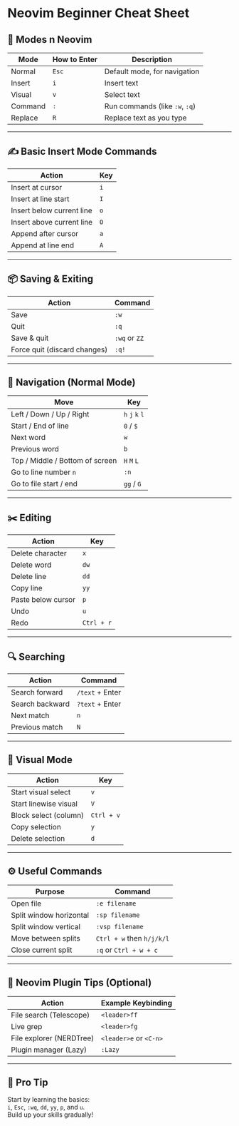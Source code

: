 # Neovim Beginner Cheat Sheet

## 🚀 Modes n Neovim

| Mode        | How to Enter  | Description                      |
|-------------|---------------|---------------------------------|
| Normal      | `Esc`         | Default mode, for navigation     |
| Insert      | `i`           | Insert text                     |
| Visual      | `v`           | Select text                    |
| Command     | `:`           | Run commands (like `:w`, `:q`) |
| Replace     | `R`           | Replace text as you type       |

---

## ✍️ Basic Insert Mode Commands

| Action                 | Key           |
|------------------------|---------------|
| Insert at cursor       | `i`           |
| Insert at line start   | `I`           |
| Insert below current line | `o`         |
| Insert above current line | `O`         |
| Append after cursor    | `a`           |
| Append at line end     | `A`           |

---

## 📦 Saving & Exiting

| Action                  | Command         |
|-------------------------|-----------------|
| Save                    | `:w`            |
| Quit                    | `:q`            |
| Save & quit             | `:wq` or `ZZ`   |
| Force quit (discard changes) | `:q!`        |

---

## 🧭 Navigation (Normal Mode)

| Move                      | Key               |
|---------------------------|-------------------|
| Left / Down / Up / Right  | `h` `j` `k` `l`   |
| Start / End of line       | `0` / `$`         |
| Next word                 | `w`               |
| Previous word             | `b`               |
| Top / Middle / Bottom of screen | `H` `M` `L`   |
| Go to line number `n`     | `:n`              |
| Go to file start / end    | `gg` / `G`        |

---

## ✂️ Editing

| Action                 | Key               |
|------------------------|-------------------|
| Delete character       | `x`               |
| Delete word            | `dw`              |
| Delete line            | `dd`              |
| Copy line              | `yy`              |
| Paste below cursor     | `p`               |
| Undo                   | `u`               |
| Redo                   | `Ctrl + r`        |

---

## 🔍 Searching

| Action                 | Command           |
|------------------------|-------------------|
| Search forward         | `/text` + Enter   |
| Search backward        | `?text` + Enter   |
| Next match             | `n`               |
| Previous match         | `N`               |

---

## 🧠 Visual Mode

| Action                 | Key               |
|------------------------|-------------------|
| Start visual select    | `v`               |
| Start linewise visual  | `V`               |
| Block select (column)  | `Ctrl + v`        |
| Copy selection         | `y`               |
| Delete selection       | `d`               |

---

## ⚙️ Useful Commands

| Purpose                | Command                 |
|------------------------|-------------------------|
| Open file              | `:e filename`           |
| Split window horizontal| `:sp filename`          |
| Split window vertical  | `:vsp filename`         |
| Move between splits    | `Ctrl + w` then `h/j/k/l` |
| Close current split    | `:q` or `Ctrl + w + c`  |

---

## 🧩 Neovim Plugin Tips (Optional)

| Action                  | Example Keybinding      |
|-------------------------|------------------------|
| File search (Telescope) | `<leader>ff`            |
| Live grep               | `<leader>fg`            |
| File explorer (NERDTree) | `<leader>e` or `<C-n>` |
| Plugin manager (Lazy)   | `:Lazy`                 |

---

## 🧼 Pro Tip

Start by learning the basics:  
`i`, `Esc`, `:wq`, `dd`, `yy`, `p`, and `u`.  
Build up your skills gradually!
